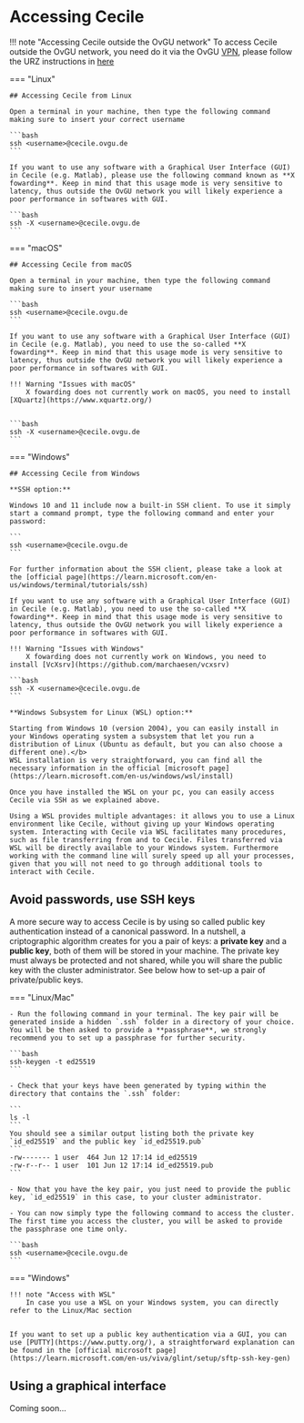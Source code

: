 # Accessing Cecile

!!! note "Accessing Cecile outside the OvGU network"
    To access Cecile outside the OvGU network, you need do it via the OvGU [VPN](https://en.wikipedia.org/wiki/Virtual_private_network), please follow the URZ instructions in [here](https://www.urz.ovgu.de/en/vpn-path-204,616.html) 

=== "Linux"

    ## Accessing Cecile from Linux

    Open a terminal in your machine, then type the following command making sure to insert your correct username

    ```bash
    ssh <username>@cecile.ovgu.de
    ```

    If you want to use any software with a Graphical User Interface (GUI) in Cecile (e.g. Matlab), please use the following command known as **X fowarding**. Keep in mind that this usage mode is very sensitive to latency, thus outside the OvGU network you will likely experience a poor performance in softwares with GUI. 

    ```bash
    ssh -X <username>@cecile.ovgu.de
    ```

=== "macOS"

    ## Accessing Cecile from macOS

    Open a terminal in your machine, then type the following command making sure to insert your username

    ```bash
    ssh <username>@cecile.ovgu.de
    ```

    If you want to use any software with a Graphical User Interface (GUI) in Cecile (e.g. Matlab), you need to use the so-called **X fowarding**. Keep in mind that this usage mode is very sensitive to latency, thus outside the OvGU network you will likely experience a poor performance in softwares with GUI. 

    !!! Warning "Issues with macOS"
        X fowarding does not currently work on macOS, you need to install [XQuartz](https://www.xquartz.org/)        


    ```bash
    ssh -X <username>@cecile.ovgu.de
    ```

=== "Windows"

    ## Accessing Cecile from Windows

    **SSH option:**

    Windows 10 and 11 include now a built-in SSH client. To use it simply start a command prompt, type the following command and enter your password:

    ```
    ssh <username>@cecile.ovgu.de
    ```

    For further information about the SSH client, please take a look at the [official page](https://learn.microsoft.com/en-us/windows/terminal/tutorials/ssh) 

    If you want to use any software with a Graphical User Interface (GUI) in Cecile (e.g. Matlab), you need to use the so-called **X fowarding**. Keep in mind that this usage mode is very sensitive to latency, thus outside the OvGU network you will likely experience a poor performance in softwares with GUI.

    !!! Warning "Issues with Windows"
        X fowarding does not currently work on Windows, you need to install [VcXsrv](https://github.com/marchaesen/vcxsrv)

    ```bash
    ssh -X <username>@cecile.ovgu.de
    ```

    **Windows Subsystem for Linux (WSL) option:**

    Starting from Windows 10 (version 2004), you can easily install in your Windows operating system a subsystem that let you run a distribution of Linux (Ubuntu as default, but you can also choose a different one).</b>  
    WSL installation is very straightforward, you can find all the necessary information in the official [microsoft page](https://learn.microsoft.com/en-us/windows/wsl/install)

    Once you have installed the WSL on your pc, you can easily access Cecile via SSH as we explained above.

    Using a WSL provides multiple advantages: it allows you to use a Linux environment like Cecile, without giving up your Windows operating system. Interacting with Cecile via WSL facilitates many procedures, such as file transferring from and to Cecile. Files transferred via WSL will be directly available to your Windows system. Furthermore working with the command line will surely speed up all your processes, given that you will not need to go through additional tools to interact with Cecile.

## Avoid passwords, use SSH keys


A more secure way to access Cecile is by using so called public key authentication instead of a canonical password.
In a nutshell, a criptographic algorithm creates for you a pair of keys: a **private key** and a **public key**, both of them will be stored in your machine. The private key must always be protected and not shared, while you will share the public key with the cluster administrator. See below how to set-up a pair of private/public keys.

=== "Linux/Mac"

    - Run the following command in your terminal. The key pair will be generated inside a hidden `.ssh` folder in a directory of your choice. You will be then asked to provide a **passphrase**, we strongly recommend you to set up a passphrase for further security. 

    ```bash
    ssh-keygen -t ed25519
    ```

    - Check that your keys have been generated by typing within the directory that contains the `.ssh` folder: 

    ```
    ls -l 
    ```
    You should see a similar output listing both the private key `id_ed25519` and the public key `id_ed25519.pub`
    ```
    -rw------- 1 user  464 Jun 12 17:14 id_ed25519
    -rw-r--r-- 1 user  101 Jun 12 17:14 id_ed25519.pub
    ```

    - Now that you have the key pair, you just need to provide the public key, `id_ed25519` in this case, to your cluster administrator.

    - You can now simply type the following command to access the cluster. The first time you access the cluster, you will be asked to provide the passphrase one time only.

    ```bash
    ssh <username>@cecile.ovgu.de
    ```

=== "Windows"

    !!! note "Access with WSL"
        In case you use a WSL on your Windows system, you can directly refer to the Linux/Mac section


    If you want to set up a public key authentication via a GUI, you can use [PUTTY](https://www.putty.org/), a straightforward explanation can be found in the [official microsoft page](https://learn.microsoft.com/en-us/viva/glint/setup/sftp-ssh-key-gen)


## Using a graphical interface 

Coming soon...